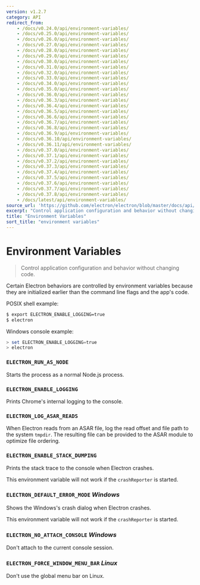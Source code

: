 ```yaml
---
version: v1.2.7
category: API
redirect_from:
    - /docs/v0.24.0/api/environment-variables/
    - /docs/v0.25.0/api/environment-variables/
    - /docs/v0.26.0/api/environment-variables/
    - /docs/v0.27.0/api/environment-variables/
    - /docs/v0.28.0/api/environment-variables/
    - /docs/v0.29.0/api/environment-variables/
    - /docs/v0.30.0/api/environment-variables/
    - /docs/v0.31.0/api/environment-variables/
    - /docs/v0.32.0/api/environment-variables/
    - /docs/v0.33.0/api/environment-variables/
    - /docs/v0.34.0/api/environment-variables/
    - /docs/v0.35.0/api/environment-variables/
    - /docs/v0.36.0/api/environment-variables/
    - /docs/v0.36.3/api/environment-variables/
    - /docs/v0.36.4/api/environment-variables/
    - /docs/v0.36.5/api/environment-variables/
    - /docs/v0.36.6/api/environment-variables/
    - /docs/v0.36.7/api/environment-variables/
    - /docs/v0.36.8/api/environment-variables/
    - /docs/v0.36.9/api/environment-variables/
    - /docs/v0.36.10/api/environment-variables/
    - /docs/v0.36.11/api/environment-variables/
    - /docs/v0.37.0/api/environment-variables/
    - /docs/v0.37.1/api/environment-variables/
    - /docs/v0.37.2/api/environment-variables/
    - /docs/v0.37.3/api/environment-variables/
    - /docs/v0.37.4/api/environment-variables/
    - /docs/v0.37.5/api/environment-variables/
    - /docs/v0.37.6/api/environment-variables/
    - /docs/v0.37.7/api/environment-variables/
    - /docs/v0.37.8/api/environment-variables/
    - /docs/latest/api/environment-variables/
source_url: 'https://github.com/electron/electron/blob/master/docs/api/environment-variables.md'
excerpt: "Control application configuration and behavior without changing code."
title: "Environment Variables"
sort_title: "environment variables"
---
```


# Environment Variables

> Control application configuration and behavior without changing code.

Certain Electron behaviors are controlled by environment variables because they
are initialized earlier than the command line flags and the app's code.

POSIX shell example:

```bash
$ export ELECTRON_ENABLE_LOGGING=true
$ electron
```

Windows console example:

```powershell
> set ELECTRON_ENABLE_LOGGING=true
> electron
```

### `ELECTRON_RUN_AS_NODE`

Starts the process as a normal Node.js process.

### `ELECTRON_ENABLE_LOGGING`

Prints Chrome's internal logging to the console.

### `ELECTRON_LOG_ASAR_READS`

When Electron reads from an ASAR file, log the read offset and file path to
the system `tmpdir`. The resulting file can be provided to the ASAR module
to optimize file ordering.

### `ELECTRON_ENABLE_STACK_DUMPING`

Prints the stack trace to the console when Electron crashes.

This environment variable will not work if the `crashReporter` is started.

### `ELECTRON_DEFAULT_ERROR_MODE` _Windows_

Shows the Windows's crash dialog when Electron crashes.

This environment variable will not work if the `crashReporter` is started.

### `ELECTRON_NO_ATTACH_CONSOLE` _Windows_

Don't attach to the current console session.

### `ELECTRON_FORCE_WINDOW_MENU_BAR` _Linux_

Don't use the global menu bar on Linux.
